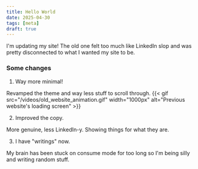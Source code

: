 ```yaml
---
title: Hello World
date: 2025-04-30
tags: [meta]
draft: true 
---
```


I'm updating my site! The old one felt too much like LinkedIn slop and was pretty disconnected to what I wanted my site to be.

### Some changes

1. Way more minimal! 

Revamped the theme and way less stuff to scroll through.
   {{< gif src="/videos/old_website_animation.gif" width="1000px" alt="Previous website's loading screen"  >}}

2. Improved the copy.

More genuine, less LinkedIn-y. Showing things for what they are.

3. I have "writings" now.

My brain has been stuck on consume mode for too long so I'm being silly and writing random stuff.

